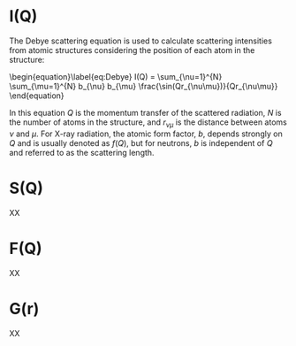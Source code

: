 # I(Q)

The Debye scattering equation is used to calculate scattering intensities from atomic structures considering the position of each atom in the structure:

\begin{equation}\label{eq:Debye}
I(Q) = \sum_{\nu=1}^{N} \sum_{\mu=1}^{N} b_{\nu} b_{\mu} \frac{\sin(Qr_{\nu\mu})}{Qr_{\nu\mu}}
\end{equation}

In this equation $Q$ is the momentum transfer of the scattered radiation, $N$ is the number of atoms in the structure, and $r_{\nu\mu}$ is the distance between atoms $\nu$ and $\mu$. For X-ray radiation, the atomic form factor, $b$, depends strongly on $Q$ and is usually denoted as $f(Q)$, but for neutrons, $b$ is independent of $Q$ and referred to as the scattering length. 

# S(Q)

XX

# F(Q)

XX

# G(r)

XX
